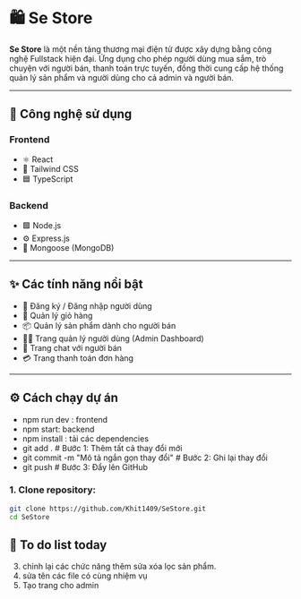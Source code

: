 # 🛍️ Se Store

**Se Store** là một nền tảng thương mại điện tử được xây dựng bằng công nghệ Fullstack hiện đại. Ứng dụng cho phép người dùng mua sắm, trò chuyện với người bán, thanh toán trực tuyến, đồng thời cung cấp hệ thống quản lý sản phẩm và người dùng cho cả admin và người bán.

---

## 🚀 Công nghệ sử dụng

### Frontend

- ⚛️ React
- 💨 Tailwind CSS
- 🟦 TypeScript

### Backend

- 🟩 Node.js
- ⚙️ Express.js
- 🍃 Mongoose (MongoDB)

---

## ✨ Các tính năng nổi bật

- 🔐 Đăng ký / Đăng nhập người dùng
- 🛒 Quản lý giỏ hàng
- 📦 Quản lý sản phẩm dành cho người bán
- 🧑‍💼 Trang quản lý người dùng (Admin Dashboard)
- 💬 Trang chat với người bán
- 💳 Trang thanh toán đơn hàng

---

## ⚙️ Cách chạy dự án

- npm run dev : frontend
- npm start: backend
- npm install : tải các dependencies
- git add . # Bước 1: Thêm tất cả thay đổi mới
- git commit -m "Mô tả ngắn gọn thay đổi" # Bước 2: Ghi lại thay đổi
- git push # Bước 3: Đẩy lên GitHub

### 1. Clone repository:

```bash
git clone https://github.com/Khit1409/SeStore.git
cd SeStore
```

## 📌 To do list today

<!-- 1. Thiết kế Database cho Oder Product -->
<!-- 2. chạy thử và điều chỉnh controller. -->

3. chỉnh lại các chức năng thêm sửa xóa lọc sản phẩm.
4. sửa tên các file có cùng nhiệm vụ
5. Tạo trang cho admin
